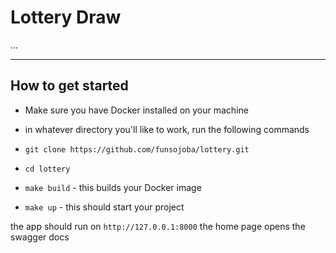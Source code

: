 # Lottery Draw



...
___
## How to get started

- Make sure you have Docker installed on your machine
- in whatever directory you'll like to work, run the following commands


- `git clone https://github.com/funsojoba/lottery.git`
- `cd lottery`
- `make build` - this builds your Docker image
- `make up` - this should start your project




the app should run on `http://127.0.0.1:8000`
the home page opens the swagger docs
